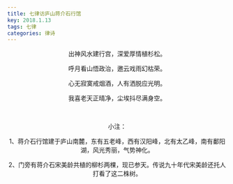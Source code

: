 ```yaml
---
title: 七律访庐山蒋介石行馆
key: 2018.1.13
tags: 七律
categories: 律诗
---
```


<p align="center">出神风水建行宫，深爱厚情植杉松。
</p>
<p align="center">呼月看山悟政治，邀云戏雨幻枯荣。
</p>
<p align="center">心无寂寞戒烟酒，人有洒脱应光明。
</p>
<p align="center">我喜老天正晴净，尘埃抖尽满身空。
</p>
<p align="center"></br>
</p>
<p align="center">小注：
</p>
<p align="center">1、蒋介石行馆建于庐山南麓，东有五老峰，西有汉阳峰，北有太乙峰，南有鄱阳湖，风光秀丽，气势神化。
</p>
<p align="center">2、门旁有蒋介石宋美龄共植的柳杉两棵，现已参天。传说九十年代宋美龄还托人打看了这二株树。
</p>
<p align="center"></br>
</p>

